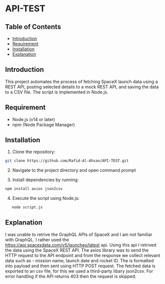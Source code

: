 # API-TEST

## Table of Contents

- [Introduction](#introduction)
- [Requirement](#requirement)
- [Installation](#installation)
- [Explanation](#Explanation)

## Introduction
This project automates the process of fetching SpaceX launch data using a REST API, posting selected details to a mock REST API, and saving the data to a CSV file. The script is implemented in Node.js.


## Requirement
- Node.js (v14 or later)
- npm (Node Package Manager)    

## Installation

1. Clone the repository:

```bash
git clone https://github.com/Rafid-Al-Ahsan/API-TEST.git
````

2. Navigate to the project directory and open command prompt

3. Install dependencies by running:
```bat
npm install axios json2csv
```
4. Execute the script using Node.js:
```bat
   node script.js 
```

## Explanation
I was unable to retrive the  GraphQL APIs of SpaceX and I am not familiar with GraphQL. I rather used the https://api.spacexdata.com/v5/launches/latest api. Using this api I retrived the data using the SpaceX REST API. The axios library was to send the HTTP request to the API endpoint and from the response we collect relevant data such as - mission name, launch date and rocket ID. The is formatted into payload and then sent using HTTP POST request. The fetched data is exported to an csv file, for this we used a third-party libary json2csv. For error handling if the API returns 403 then the request is skipped. 

